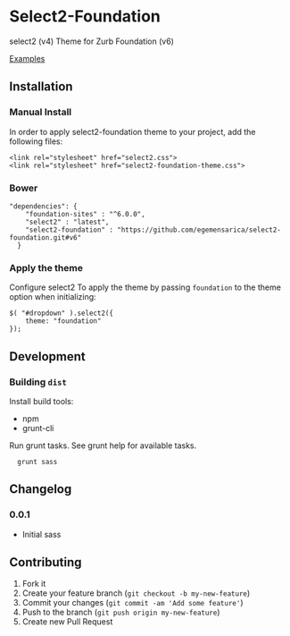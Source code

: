 # Select2-Foundation

select2 (v4) Theme for Zurb Foundation (v6)

[Examples](https://select2-foundation.herokuapp.com/ "select2-foundation examples")

## Installation

### Manual Install

In order to apply select2-foundation theme to your project, add the following files:

    <link rel="stylesheet" href="select2.css">
    <link rel="stylesheet" href="select2-foundation-theme.css">

### Bower
<pre><code>"dependencies": {
    "foundation-sites" : "^6.0.0",
    "select2" : "latest",
    "select2-foundation" : "https://github.com/egemensarica/select2-foundation.git#v6"
  }</code></pre>

### Apply the theme

Configure select2 To apply the theme by passing `foundation` to the theme option when initializing:

    $( "#dropdown" ).select2({
        theme: "foundation"
    });


## Development

### Building `dist`

Install build tools:

* npm
* grunt-cli

Run grunt tasks. See grunt help for available tasks.

      grunt sass

## Changelog

### 0.0.1
 * Initial sass

## Contributing

1. Fork it
2. Create your feature branch (`git checkout -b my-new-feature`)
3. Commit your changes (`git commit -am 'Add some feature'`)
4. Push to the branch (`git push origin my-new-feature`)
5. Create new Pull Request
